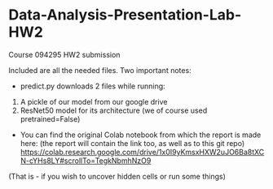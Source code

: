 # Data-Analysis-Presentation-Lab-HW2
Course 094295 HW2 submission

Included are all the needed files. Two important notes:
* predict.py downloads 2 files while running: 
 1) A pickle of our model from our google drive
 2) ResNet50 model for its architecture (we of course used pretrained=False)

* You can find the original Colab notebook from which the report is made here: (the report will contain the link too, as well as to this git repo) 
https://colab.research.google.com/drive/1x0I9yKmsxHXW2uJO6Ba8tXCN-cYHs8LY#scrollTo=TegkNbmhNzO9

(That is - if you wish to uncover hidden cells or run some things)
